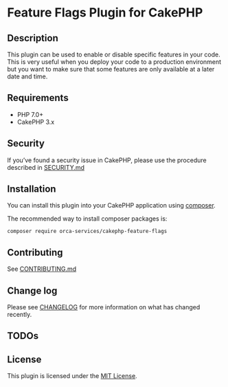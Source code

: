 # Feature Flags Plugin for CakePHP

## Description

This plugin can be used to enable or disable specific features in your code. This is very useful when you deploy your code to a production environment but you want to make sure that some features are only available at a later date and time.

## Requirements

* PHP 7.0+
* CakePHP 3.x

## Security

If you’ve found a security issue in CakePHP, please use the procedure described in [SECURITY.md](.github/SECURITY.md)

## Installation

You can install this plugin into your CakePHP application using [composer](https://getcomposer.org).

The recommended way to install composer packages is:

```
composer require orca-services/cakephp-feature-flags
```

## Contributing

See [CONTRIBUTING.md](.github/CONTRIBUTING.md)

## Change log

Please see [CHANGELOG](CHANGELOG.md) for more information on what has changed recently.

## TODOs

## License

This plugin is licensed under the [MIT License](LICENSE).
